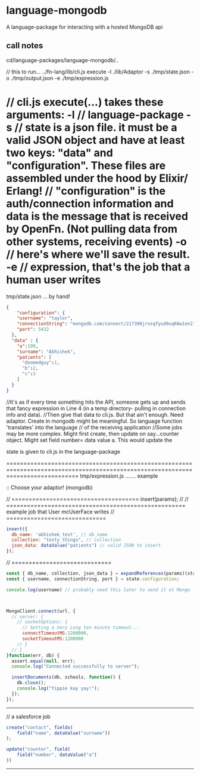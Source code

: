 # language-mongodb
A language-package for interacting with a hosted MongoDB api


## call notes
cd/language-packages/language-mongodb/..

// this to run...
../fn-lang/lib/cli.js execute -l ./lib/Adaptor -s ./tmp/state.json -o ./tmp/output.json -e ./tmp/expression.js

// cli.js execute(...) takes these arguments:
-l // language-package
-s // state is a json file. it must be a valid JSON object and have at least two keys: "data" and "configuration". These files are assembled under the hood by Elixir/ Erlang!
      // "configuration" is the auth/connection information and data is the message that is received by OpenFn. (Not pulling data from other systems, receiving events)
-o // here's where we'll save the result.
-e // expression, that's the job that a human user writes
==================================================================================================================================
tmp/state.json       ... by hand!
```json
{
	"configuration": {
  	"username": "taylor",
    "connectionString": "mongodb.com/connect/217390jrosqfyud9uq68w1en213@!#21321rfwqdsqds",
    "port": 5432
  },
  "data" : {
  	"a":199,
    "surname": "Abhishek",
    "patients": [
      "doomedguy":1,
      "b":2,
      "c":3
    ]
  }
}
```

//It's as if every time something hits the API, someone gets up and sends that fancy expression in Line 4 (in a temp directory- pulling in connection info and data).
//Then give that data to cli.js. But that ain't enough. Need adaptor. Create in mongodb might be meaningful. So language function 'translates' into the language
// of the receiving application
//Some jobs may be more complex. Might first create, then update on say...counter object. Might set field number= data value a. This would update the

state is given to cli.js in the language-package



=================================================================================================================================
tmp/expression.js ....... example

:: Choose your adaptor! (mongodb)

// =====================================
insert(params);
//
// ====================================================
example job that User mcUserFace writes
// =============================
```js
insert({
  db_name: 'abhishek_test', // db_name
  collection: "testy_things", // collection
  json_data: dataValue("patients") // valid JSON to insert
});
```
// =============================
```js
const { db_name, collection, json_data } = expandReferences(params)(state);
const { username, connectionString, port } = state.configuration;

console.log(username) // probably need this later to send it ot Mongo



MongoClient.connect(url, {
  // server: {
    // socketOptions: {
      // Setting a Very Long ten minute timeout...
      connectTimeoutMS:1200000,
      socketTimeoutMS:1200000
    // }
  // }
}function(err, db) {
  assert.equal(null, err);
  console.log("Connected successfully to server");

  insertDocuments(db, schools, function() {
    db.close();
    console.log("Yippie kay yay!");
  });
});

```
----------------------------------------------------------
// a salesforce job
```js
create("contact", fields(
	field("name", dataValue("surname"))
);

update("counter", field(
	field("number", dataValue("a")
))
```
----------------------------------------------------------
